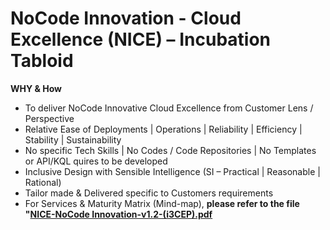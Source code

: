 # NoCode Innovation - Cloud Excellence (NICE) – Incubation Tabloid
**WHY & How**

 - To deliver NoCode Innovative Cloud Excellence from Customer Lens / Perspective
  - Relative Ease of Deployments | Operations | Reliability | Efficiency | Stability | Sustainability
  - No specific Tech Skills | No Codes / Code Repositories | No Templates or API/KQL quires to be developed
  - Inclusive Design with Sensible Intelligence (SI – Practical | Reasonable | Rational)
  - Tailor made & Delivered specific to Customers requirements
  - For Services & Maturity Matrix (Mind-map), **please refer to the file "[NICE-NoCode Innovation-v1.2-(i3CEP).pdf](https://github.com/i3CEP/NICE/blob/main/NICE-NoCode%20Innovation-v1.2-(i3CEP).pdf")**
